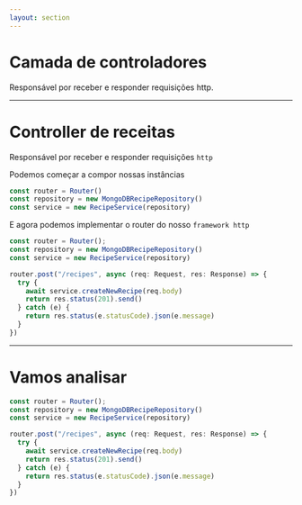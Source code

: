 ```yaml
---
layout: section
---
```


# Camada de controladores
Responsável por receber e responder requisições http.

---

# Controller de receitas
Responsável por receber e responder requisições `http`

<div v-click-hide>

Podemos começar a compor nossas instâncias
```ts
const router = Router()
const repository = new MongoDBRecipeRepository()
const service = new RecipeService(repository)
```

</div>

<div v-after>

E agora podemos implementar o router do nosso `framework http`

```ts {5-12}
const router = Router();
const repository = new MongoDBRecipeRepository()
const service = new RecipeService(repository)

router.post("/recipes", async (req: Request, res: Response) => {
  try {
    await service.createNewRecipe(req.body)
    return res.status(201).send()
  } catch (e) {
    return res.status(e.statusCode).json(e.message)
  }
})
```

</div>

---

# Vamos analisar

```ts {0|2|3|5,12|1,5,12|6,9,11|7|8|10|all}
const router = Router();
const repository = new MongoDBRecipeRepository()
const service = new RecipeService(repository)

router.post("/recipes", async (req: Request, res: Response) => {
  try {
    await service.createNewRecipe(req.body)
    return res.status(201).send()
  } catch (e) {
    return res.status(e.statusCode).json(e.message)
  }
})
```